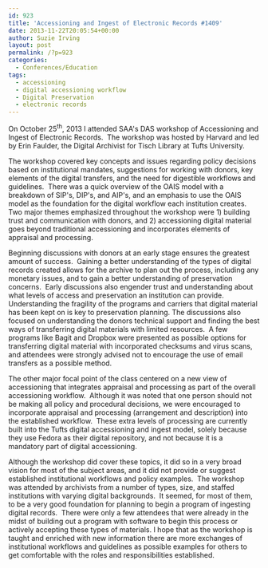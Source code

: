 ```yaml
---
id: 923
title: 'Accessioning and Ingest of Electronic Records #1409'
date: 2013-11-22T20:05:54+00:00
author: Suzie Irving
layout: post
permalink: /?p=923
categories:
  - Conferences/Education
tags:
  - accessioning
  - digital accessioning workflow
  - Digital Preservation
  - electronic records
---
```

On October 25<sup>th</sup>, 2013 I attended SAA's DAS workshop of Accessioning and Ingest of Electronic Records.  The workshop was hosted by Harvard and led by Erin Faulder, the Digital Archivist for Tisch Library at Tufts University.

The workshop covered key concepts and issues regarding policy decisions based on institutional mandates, suggestions for working with donors, key elements of the digital transfers, and the need for digestible workflows and guidelines.  There was a quick overview of the OAIS model with a breakdown of SIP's, DIP's, and AIP's, and an emphasis to use the OAIS model as the foundation for the digital workflow each institution creates.  Two major themes emphasized throughout the workshop were 1) building trust and communication with donors, and 2) accessioning digital material goes beyond traditional accessioning and incorporates elements of appraisal and processing.<!--more-->

Beginning discussions with donors at an early stage ensures the greatest amount of success.  Gaining a better understanding of the types of digital records created allows for the archive to plan out the process, including any monetary issues, and to gain a better understanding of preservation concerns.  Early discussions also engender trust and understanding about what levels of access and preservation an institution can provide.  Understanding the fragility of the programs and carriers that digital material has been kept on is key to preservation planning. The discussions also focused on understanding the donors technical support and finding the best ways of transferring digital materials with limited resources.  A few programs like Bagit and Dropbox were presented as possible options for transferring digital material with incorporated checksums and virus scans, and attendees were strongly advised not to encourage the use of email transfers as a possible method.

The other major focal point of the class centered on a new view of accessioning that integrates appraisal and processing as part of the overall accessioning workflow.  Although it was noted that one person should not be making all policy and procedural decisions, we were encouraged to incorporate appraisal and processing (arrangement and description) into the established workflow.  These extra levels of processing are currently built into the Tufts digital accessioning and ingest model, solely because they use Fedora as their digital repository, and not because it is a mandatory part of digital accessioning.

Although the workshop did cover these topics, it did so in a very broad vision for most of the subject areas, and it did not provide or suggest established institutional workflows and policy examples.  The workshop was attended by archivists from a number of types, size, and staffed institutions with varying digital backgrounds.  It seemed, for most of them, to be a very good foundation for planning to begin a program of ingesting digital records.  There were only a few attendees that were already in the midst of building out a program with software to begin this process or actively accepting these types of materials. I hope that as the workshop is taught and enriched with new information there are more exchanges of institutional workflows and guidelines as possible examples for others to get comfortable with the roles and responsibilities established.
